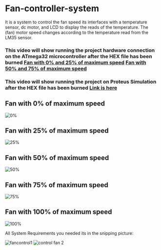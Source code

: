 # Fan-controller-system
It is a system to control the fan speed its interfaces with a temperature sensor, dc motor, and LCD to display the reads of the temperature. The (fan) motor speed changes according to the temperature read from the LM35 sensor.
### This video will show running the project hardware connection on the ATmega32 microcontroller after the HEX file has been burned [Fan with 0% and 25% of maximum speed](https://drive.google.com/file/d/1TJIBSno3GEpkTBCkUBpCxUL5Q-hgwTe9/view?usp=sharing ) [Fan with 50% and 75% of maximum speed](https://drive.google.com/file/d/1Lvz1PpKzRIBmc3F65m5m3Om6mpIHvWNa/view?usp=sharing )

### This video will show running the project on Proteus Simulation after the HEX file has been burned [Link is here](https://drive.google.com/file/d/1eRl15a4i71amiTC6HAbFCALYIci6XF3I/view?usp=sharing)

## Fan with 0% of maximum speed
![0%](https://user-images.githubusercontent.com/22917887/211694933-47b50daf-8c10-4174-a39f-ab9f0c3bb48f.png)
## Fan with 25% of maximum speed
![25%](https://user-images.githubusercontent.com/22917887/211694929-2c36dcbc-caa1-4d63-924a-071ea1171544.png)
## Fan with 50% of maximum speed
![50%](https://user-images.githubusercontent.com/22917887/211694939-01897bd0-fed9-4177-8f93-69f8e74c7943.png)
## Fan with 75% of maximum speed
![75%](https://user-images.githubusercontent.com/22917887/211694937-2347466a-7159-4c05-a970-f13e938c4115.png)
## Fan with 100% of maximum speed
![100%](https://user-images.githubusercontent.com/22917887/211694935-94f74d8b-2a1d-4104-a291-76070a0a1b5c.png)


All System Requirements you needed its in the snipping picture:

![fancontrol1](https://user-images.githubusercontent.com/22917887/211688705-1b793980-4533-406b-bd2c-8a3c7dc1fff8.png)
![control fan 2](https://user-images.githubusercontent.com/22917887/211688708-651ad5dd-f990-4fb8-9922-5c6e74727f05.png)


